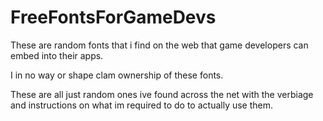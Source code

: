 # FreeFontsForGameDevs
These are random fonts that i find on the web that game developers can embed into their apps. 

I in no way or shape clam ownership of these fonts.

These are all just random ones ive found across the net with the verbiage and instructions on what im required to do to actually use them.
